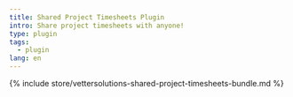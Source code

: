 ```yaml
---
title: Shared Project Timesheets Plugin
intro: Share project timesheets with anyone!
type: plugin
tags:
  - plugin
lang: en
---
```


{% include store/vettersolutions-shared-project-timesheets-bundle.md %}
